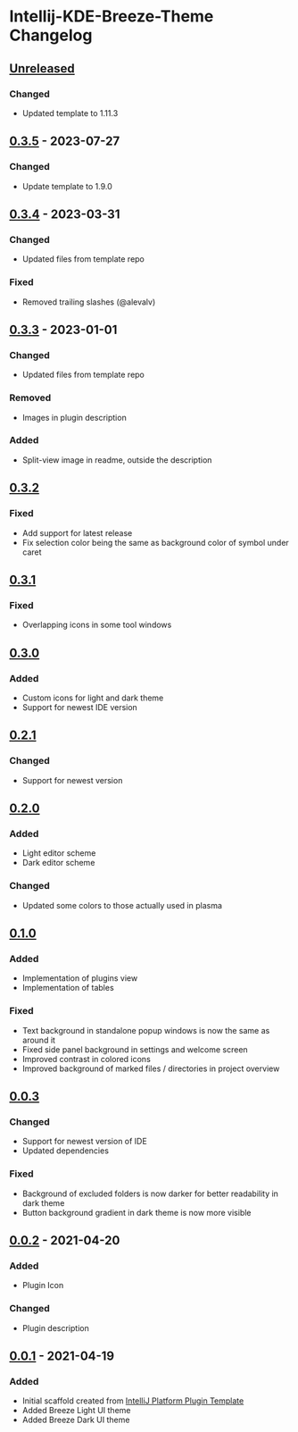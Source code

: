 <!-- Keep a Changelog guide -> https://keepachangelog.com -->

# Intellij-KDE-Breeze-Theme Changelog

## [Unreleased]
### Changed
- Updated template to 1.11.3

## [0.3.5] - 2023-07-27

### Changed
- Update template to 1.9.0

## [0.3.4] - 2023-03-31

### Changed
- Updated files from template repo

### Fixed
- Removed trailing slashes (@alevalv)

## [0.3.3] - 2023-01-01

### Changed
- Updated files from template repo

### Removed
- Images in plugin description

### Added
- Split-view image in readme, outside the description

## [0.3.2]

### Fixed
- Add support for latest release
- Fix selection color being the same as background color of symbol under caret

## [0.3.1]

### Fixed
- Overlapping icons in some tool windows

## [0.3.0]

### Added
- Custom icons for light and dark theme
- Support for newest IDE version

## [0.2.1]

### Changed
- Support for newest version

## [0.2.0]

### Added
- Light editor scheme
- Dark editor scheme

### Changed
- Updated some colors to those actually used in plasma

## [0.1.0]

### Added
- Implementation of plugins view
- Implementation of tables

### Fixed
- Text background in standalone popup windows is now the same as around it
- Fixed side panel background in settings and welcome screen
- Improved contrast in colored icons
- Improved background of marked files / directories in project overview

## [0.0.3]

### Changed
- Support for newest version of IDE
- Updated dependencies

### Fixed
- Background of excluded folders is now darker for better readability in dark theme
- Button background gradient in dark theme is now more visible

## [0.0.2] - 2021-04-20

### Added
- Plugin Icon

### Changed
- Plugin description

## [0.0.1] - 2021-04-19

### Added
- Initial scaffold created from [IntelliJ Platform Plugin Template](https://github.com/JetBrains/intellij-platform-plugin-template)
- Added Breeze Light UI theme
- Added Breeze Dark UI theme

[Unreleased]: https://github.com/l0drex/Intellij-KDE-Breeze-Theme/compare/v0.3.5...HEAD
[0.3.5]: https://github.com/l0drex/Intellij-KDE-Breeze-Theme/compare/v0.3.4...v0.3.5
[0.3.4]: https://github.com/l0drex/Intellij-KDE-Breeze-Theme/compare/v0.3.3...v0.3.4
[0.3.3]: https://github.com/l0drex/Intellij-KDE-Breeze-Theme/compare/v0.3.2...v0.3.3
[0.3.2]: https://github.com/l0drex/Intellij-KDE-Breeze-Theme/compare/v0.3.1...v0.3.2
[0.3.1]: https://github.com/l0drex/Intellij-KDE-Breeze-Theme/compare/v0.3.0...v0.3.1
[0.3.0]: https://github.com/l0drex/Intellij-KDE-Breeze-Theme/compare/v0.2.1...v0.3.0
[0.2.1]: https://github.com/l0drex/Intellij-KDE-Breeze-Theme/compare/v0.2.0...v0.2.1
[0.2.0]: https://github.com/l0drex/Intellij-KDE-Breeze-Theme/compare/v0.1.0...v0.2.0
[0.1.0]: https://github.com/l0drex/Intellij-KDE-Breeze-Theme/compare/v0.0.3...v0.1.0
[0.0.3]: https://github.com/l0drex/Intellij-KDE-Breeze-Theme/compare/v0.0.2...v0.0.3
[0.0.2]: https://github.com/l0drex/Intellij-KDE-Breeze-Theme/compare/v0.0.1...v0.0.2
[0.0.1]: https://github.com/l0drex/Intellij-KDE-Breeze-Theme/commits/v0.0.1
